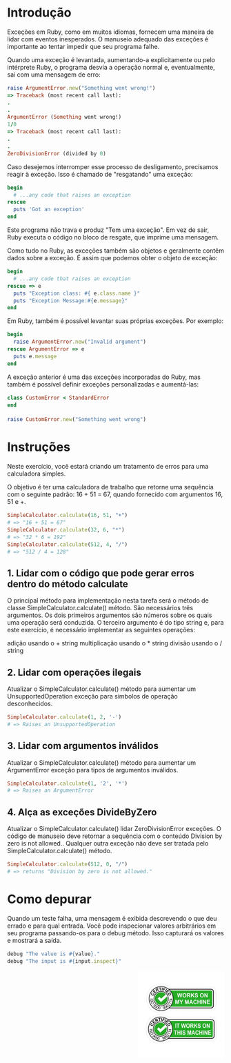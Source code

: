 # Introdução
Exceções em Ruby, como em muitos idiomas, fornecem uma maneira de lidar com eventos inesperados. O manuseio adequado das exceções é importante ao tentar impedir que seu programa falhe.

Quando uma exceção é levantada, aumentando-a explicitamente ou pelo intérprete Ruby, o programa desvia a operação normal e, eventualmente, sai com uma mensagem de erro:

``` ruby
raise ArgumentError.new("Something went wrong!")
=> Traceback (most recent call last):
.
.
ArgumentError (Something went wrong!)
1/0
=> Traceback (most recent call last):
.
.
ZeroDivisionError (divided by 0)
```

Caso desejemos interromper esse processo de desligamento, precisamos reagir à exceção. Isso é chamado de "resgatando" uma exceção:

``` ruby
begin
  # ...any code that raises an exception
rescue
  puts 'Got an exception'
end
```

Este programa não trava e produz "Tem uma exceção". Em vez de sair, Ruby executa o código no bloco de resgate, que imprime uma mensagem.

Como tudo no Ruby, as exceções também são objetos e geralmente contêm dados sobre a exceção. É assim que podemos obter o objeto de exceção:

``` ruby
begin
  # ...any code that raises an exception
rescue => e
  puts "Exception class: #{ e.class.name }"
  puts "Exception Message:#{e.message}"
end
```

Em Ruby, também é possível levantar suas próprias exceções. Por exemplo:

``` ruby
begin
  raise ArgumentError.new("Invalid argument")
rescue ArgumentError => e
  puts e.message
end
```
A exceção anterior é uma das exceções incorporadas do Ruby, mas também é possível definir exceções personalizadas e aumentá-las:

``` ruby
class CustomError < StandardError
end

raise CustomError.new("Something went wrong")
```

# Instruções
Neste exercício, você estará criando um tratamento de erros para uma calculadora simples.

O objetivo é ter uma calculadora de trabalho que retorne uma sequência com o seguinte padrão: 16 + 51 = 67, quando fornecido com argumentos 16, 51 e +.

``` ruby
SimpleCalculator.calculate(16, 51, "+")
# => "16 + 51 = 67"
SimpleCalculator.calculate(32, 6, "*")
# => "32 * 6 = 192"
SimpleCalculator.calculate(512, 4, "/")
# => "512 / 4 = 128"
```

## 1. Lidar com o código que pode gerar erros dentro do método calculate
O principal método para implementação nesta tarefa será o método de classe SimpleCalculator.calculate() método. São necessários três argumentos. Os dois primeiros argumentos são números sobre os quais uma operação será conduzida. O terceiro argumento é do tipo string e, para este exercício, é necessário implementar as seguintes operações:

adição usando o + string
multiplicação usando o * string
divisão usando o / string

## 2. Lidar com operações ilegais
Atualizar o SimpleCalculator.calculate() método para aumentar um UnsupportedOperation exceção para símbolos de operação desconhecidos.

``` ruby
SimpleCalculator.calculate(1, 2, '-')
# => Raises an UnsupportedOperation
```

## 3. Lidar com argumentos inválidos
Atualizar o SimpleCalculator.calculate() método para aumentar um ArgumentError exceção para tipos de argumentos inválidos.

``` ruby
SimpleCalculator.calculate(1, '2', '*')
# => Raises an ArgumentError
```

## 4. Alça as exceções DivideByZero
Atualizar o SimpleCalculator.calculate() lidar ZeroDivisionError exceções. O código de manuseio deve retornar a sequência com o conteúdo Division by zero is not allowed.. Qualquer outra exceção não deve ser tratada pelo SimpleCalculator.calculate() método.

``` ruby
SimpleCalculator.calculate(512, 0, "/")
# => returns "Division by zero is not allowed."
```

# Como depurar
Quando um teste falha, uma mensagem é exibida descrevendo o que deu errado e para qual entrada. Você pode inspecionar valores arbitrários em seu programa passando-os para o debug método. Isso capturará os valores e mostrará a saída.

``` ruby
debug "The value is #{value}."
debug "The input is #{input.inspect}"
```

<div><img align="right" src="../assets/my_machine.png" alt="my_machine" width="200"></div>